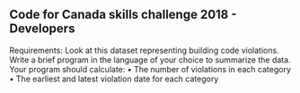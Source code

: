 ## Code for Canada skills challenge 2018 - Developers

Requirements: Look at this dataset representing building code violations. Write a brief program in the language of your choice to summarize the data. Your program should calculate:
•	The number of violations in each category
•	The earliest and latest violation date for each category

